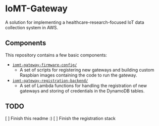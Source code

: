 # IoMT-Gateway

A solution for implementing a healthcare-research-focused IoT data collection system in AWS.

## Components

This repository contains a few basic components:

* [`iomt-gateway-firmware-config/`](iomt-gateway-firmware-config/)
  * A set of scripts for registering new gateways and building custom Raspbian images containing the code to run the gateway.
* [`iomt-gateway-registration-backend/`](iomt-gateway-registration-backend/)
  * A set of Lambda functions for handling the registration of new gateways and storing of credentials in the DynamoDB tables.

## TODO

[ ] Finish this readme :)
[ ] Finish the registration stack